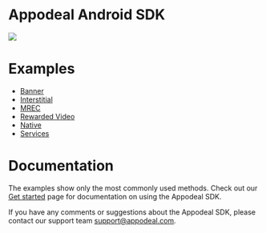 # Appodeal Android SDK

[![](https://img.shields.io/badge/SDK%20version-Beta%203.1.3-green)](https://wiki.appodeal.com/en/android/get-started)

# Examples

* [Banner](https://github.com/appodeal/appodeal-android-sdk/tree/master/banner)
* [Interstitial](https://github.com/appodeal/appodeal-android-sdk/tree/master/interstitial)
* [MREC](https://github.com/appodeal/appodeal-android-sdk/tree/master/mrec)
* [Rewarded Video](https://github.com/appodeal/appodeal-android-sdk/tree/master/rewarded)
* [Native](https://github.com/appodeal/appodeal-android-sdk/tree/master/native)
* [Services](https://github.com/appodeal/appodeal-android-sdk/tree/master/analytics)

# Documentation

The examples show only the most commonly used methods.  Check out our [Get started](https://wiki.appodeal.com/en/android/get-started) page for documentation on using the Appodeal SDK.

If you have any comments or suggestions about the Appodeal SDK, please contact our support team support@appodeal.com.
